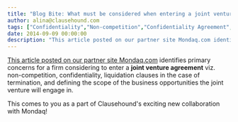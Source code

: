 ```yaml
---
title: "Blog Bite: What must be considered when entering a joint venture agreement?"
author: alina@clausehound.com
tags: ["Confidentiality","Non-competition","Confidentiality Agreement","Joint Venture Agreement","Mondaq","Learn","USA"]
date: 2014-09-09 00:00:00
description: "This article posted on our partner site Mondaq.com identifies primary concerns for a firm considering to enter a joint venture agreement viz. non-competition, confidentiality, liquidation clauses and defining the scope of the business opportunities."
---
```


[This article posted on our partner site Mondaq.com](http://www.mondaq.com/unitedstates/x/338862/Contract+Law/Legal+Issues+To+Consider+When+Planning+A+Joint+Venture+Agreement) identifies primary concerns for a firm considering to enter a **joint venture agreement** viz. non-competition, confidentiality, liquidation clauses in the case of termination, and defining the scope of the business opportunities the joint venture will engage in.

This comes to you as a part of Clausehound's exciting new collaboration with Mondaq!
